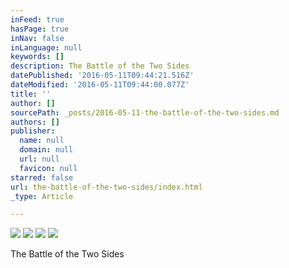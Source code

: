 ```yaml
---
inFeed: true
hasPage: true
inNav: false
inLanguage: null
keywords: []
description: The Battle of the Two Sides
datePublished: '2016-05-11T09:44:21.516Z'
dateModified: '2016-05-11T09:44:00.077Z'
title: ''
author: []
sourcePath: _posts/2016-05-11-the-battle-of-the-two-sides.md
authors: []
publisher:
  name: null
  domain: null
  url: null
  favicon: null
starred: false
url: the-battle-of-the-two-sides/index.html
_type: Article

---
```

![](https://the-grid-user-content.s3-us-west-2.amazonaws.com/14964e46-f866-4c8c-a6be-63247eff0f09.jpg)
![](https://the-grid-user-content.s3-us-west-2.amazonaws.com/312cc0e2-fd79-4ac4-84b5-58c1f666f1ab.jpg)
![](https://the-grid-user-content.s3-us-west-2.amazonaws.com/424a7cc1-4bb1-4a63-8395-7f0ee9356312.jpg)
![](https://the-grid-user-content.s3-us-west-2.amazonaws.com/f5cfcc20-8ce9-40ba-8847-bc9400f8e817.jpg)

The Battle of the Two Sides